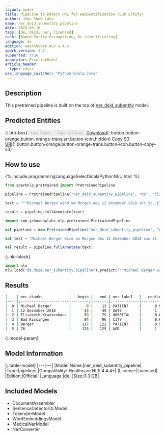 ```yaml
---
layout: model
title: Pipeline to Detect PHI for Deidentification (Sub Entity)
author: John Snow Labs
name: ner_deid_subentity_pipeline
date: 2023-06-16
tags: [de, deid, ner, licensed]
task: [Named Entity Recognition, De-identification]
language: de
edition: Healthcare NLP 4.4.4
spark_version: 3.2
supported: true
annotator: PipelineModel
article_header:
  type: cover
use_language_switcher: "Python-Scala-Java"
---
```


## Description

This pretrained pipeline is built on the top of [ner_deid_subentity](https://nlp.johnsnowlabs.com/2022/01/06/ner_deid_subentity_de.html) model.

## Predicted Entities



{:.btn-box}
<button class="button button-orange" disabled>Live Demo</button>
<button class="button button-orange" disabled>Open in Colab</button>
[Download](https://s3.amazonaws.com/auxdata.johnsnowlabs.com/clinical/models/ner_deid_subentity_pipeline_de_4.4.4_3.2_1686948878489.zip){:.button.button-orange.button-orange-trans.arr.button-icon.hidden}
[Copy S3 URI](s3://auxdata.johnsnowlabs.com/clinical/models/ner_deid_subentity_pipeline_de_4.4.4_3.2_1686948878489.zip){:.button.button-orange.button-orange-trans.button-icon.button-copy-s3}

## How to use

<div class="tabs-box" markdown="1">
{% include programmingLanguageSelectScalaPythonNLU.html %}

```python
from sparknlp.pretrained import PretrainedPipeline

pipeline = PretrainedPipeline("ner_deid_subentity_pipeline", "de", "clinical/models")

text = """Michael Berger wird am Morgen des 12 Dezember 2018 ins St. Elisabeth-Krankenhaus in Bad Kissingen eingeliefert. Herr Berger ist 76 Jahre alt und hat zu viel Wasser in den Beinen."""

result = pipeline.fullAnnotate(text)
```
```scala
import com.johnsnowlabs.nlp.pretrained.PretrainedPipeline

val pipeline = new PretrainedPipeline("ner_deid_subentity_pipeline", "de", "clinical/models")

val text = "Michael Berger wird am Morgen des 12 Dezember 2018 ins St. Elisabeth-Krankenhaus in Bad Kissingen eingeliefert. Herr Berger ist 76 Jahre alt und hat zu viel Wasser in den Beinen."

val result = pipeline.fullAnnotate(text)
```


{:.nlu-block}
```python
import nlu
nlu.load("de.deid.ner_subentity.pipeline").predict("""Michael Berger wird am Morgen des 12 Dezember 2018 ins St. Elisabeth-Krankenhaus in Bad Kissingen eingeliefert. Herr Berger ist 76 Jahre alt und hat zu viel Wasser in den Beinen.""")
```

</div>


## Results

```bash
|    | ner_chunks            |   begin |   end | ner_label   |   confidence |
|---:|:----------------------|--------:|------:|:------------|-------------:|
|  0 | Michael Berger        |       0 |    13 | PATIENT     |      0.99685 |
|  1 | 12 Dezember 2018      |      34 |    49 | DATE        |      1       |
|  2 | Elisabeth-Krankenhaus |      59 |    79 | HOSPITAL    |      0.6468  |
|  3 | Bad Kissingen         |      84 |    96 | CITY        |      0.69685 |
|  4 | Berger                |     117 |   122 | PATIENT     |      0.5764  |
|  5 | 76                    |     128 |   129 | AGE         |      1       |
```

{:.model-param}
## Model Information

{:.table-model}
|---|---|
|Model Name:|ner_deid_subentity_pipeline|
|Type:|pipeline|
|Compatibility:|Healthcare NLP 4.4.4+|
|License:|Licensed|
|Edition:|Official|
|Language:|de|
|Size:|1.3 GB|

## Included Models

- DocumentAssembler
- SentenceDetectorDLModel
- TokenizerModel
- WordEmbeddingsModel
- MedicalNerModel
- NerConverter